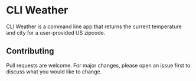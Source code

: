 # CLI Weather

CLI Weather is a command line app that returns the current temperature and city for a user-provided US zipcode. 

## Contributing

Pull requests are welcome. For major changes, please open an issue first to discuss what you would like to change.
